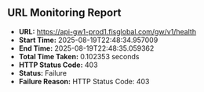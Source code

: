 ## URL Monitoring Report

- **URL:** https://api-gw1-prod1.fisglobal.com/gw/v1/health
- **Start Time:** 2025-08-19T22:48:34.957009
- **End Time:** 2025-08-19T22:48:35.059362
- **Total Time Taken:** 0.102353 seconds
- **HTTP Status Code:** 403
- **Status:** Failure
- **Failure Reason:** HTTP Status Code: 403
